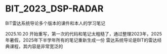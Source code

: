 # BIT_2023_DSP-RADAR
BIT雷达系统导论多个版本的课件和本人的学习笔记

2025.10.20 开始重写，第一次的代码和笔记太粗糙了，通过整理2023年，2025年暑假，2025年下半学年所有的笔记重新生成一份
雷达系统导论是BIT的雷达经典课程，其内容是非常宽泛的
